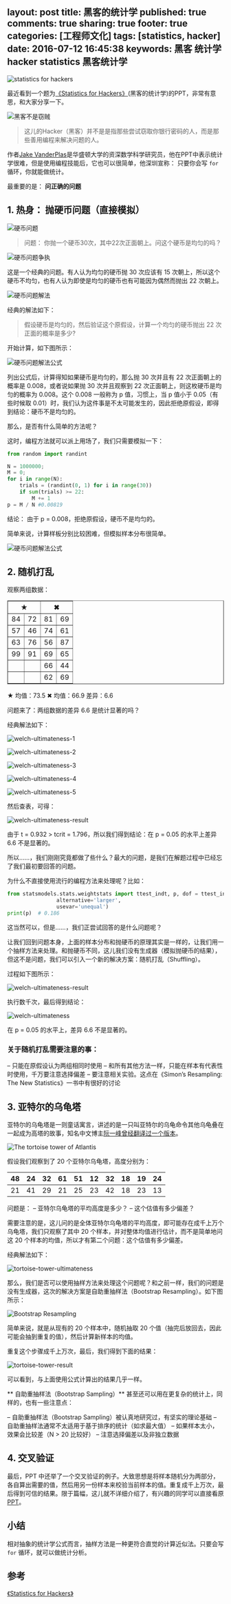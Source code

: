 layout: post
title: 黑客的统计学
published: true
comments: true
sharing: true
footer: true
categories: [工程师文化]
tags: [statistics, hacker]
date: 2016-07-12 16:45:38
keywords: 黑客 统计学 hacker statistics 黑客统计学
---

![statistics for hackers](/images/blog/sfh/statistics-for-hackers.png)

最近看到一个题为[《Statistics for Hackers》](https://speakerdeck.com/jakevdp/statistics-for-hackers)(黑客的统计学)的PPT，非常有意思，和大家分享一下。

<!-- more -->

![黑客不是窃贼](/images/blog/sfh/hackers.png)

> 这儿的Hacker（黑客）并不是是指那些尝试窃取你银行密码的人，而是那些善用编程来解决问题的人。

作者[Jake VanderPlas](https://twitter.com/jakevdp)是华盛顿大学的资深数学科学研究员，他在PPT中表示统计学很难，但是使用编程技能后，它也可以很简单，他深圳宣称： 只要你会写 `for` 循环，你就能做统计。

最重要的是： **问正确的问题**

## 1. 热身： 抛硬币问题（直接模拟）

![硬币问题](/images/blog/sfh/coin-problem.png)

> 问题： 你抛一个硬币30次，其中22次正面朝上。问这个硬币是均匀的吗？

![硬币问题争执](/images/blog/sfh/coin-dispute.png)

这是一个经典的问题。有人认为均匀的硬币抛 30 次应该有 15 次朝上，所以这个硬币不均匀，也有人认为即使是均匀的硬币也有可能因为偶然而抛出 22 次朝上。

![硬币问题解法](/images/blog/sfh/coin-solution.png)

经典的解法如下：

> 假设硬币是均匀的，然后验证这个原假设，计算一个均匀的硬币抛出 22 次正面的概率是多少?

开始计算，如下图所示：


![硬币问题解法公式](/images/blog/sfh/coin-expressions.png)

列出公式后，计算得知如果硬币是均匀的，那么抛 30 次并且有 22 次正面朝上的概率是 0.008，或者说如果抛 30 次并且观察到 22 次正面朝上，则这枚硬币是均匀的概率为 0.008。这个 0.008 一般称为 p 值，习惯上，当 p 值小于 0.05（有些时候取 0.01）时，我们认为这件事是不太可能发生的，因此拒绝原假设，即得到结论：硬币不是均匀的。

那么，是否有什么简单的方法呢？

这时，编程方法就可以派上用场了，我们只需要模拟一下：


```python
from random import randint

N = 1000000;
M = 0;
for i in range(N):
	trials = (randint(0, 1) for i in range(30)) 
	if sum(trials) >= 22:
		M += 1
p = M / N #0.00819
```

结论： 由于 p = 0.008，拒绝原假设，硬币不是均匀的。

简单来说，计算样板分别比较困难，但模拟样本分布很简单。

![硬币问题解法公式](/images/blog/sfh/coin-ultimateness.png)

## 2. 随机打乱

观察两组数据：

<table border="1"><thead><tr><th colspan="2">★</th><th colspan="2">✖︎</th></tr></thead><tbody><tr><td>84</td><td>72</td><td>81</td><td>69</td></tr><tr><td>57</td><td>46</td><td>74</td><td>61</td></tr><tr><td>63</td><td>76</td><td>56</td><td>87</td></tr><tr><td>99</td><td>91</td><td>69</td><td>65</td></tr><tr><td>  </td><td>  </td><td>66</td><td>44</td></tr><tr><td>  </td><td>  </td><td>62</td><td>69</td></tr></tbody></table>

★ 均值：73.5
✖︎ 均值：66.9
差异：6.6

问题来了：两组数据的差异 6.6 是统计显著的吗？

经典解法如下：

![welch-ultimateness-1](/images/blog/sfh/welch-ultimateness-1.png)

![welch-ultimateness-2](/images/blog/sfh/welch-ultimateness-2.png)

![welch-ultimateness-3](/images/blog/sfh/welch-ultimateness-3.png)

![welch-ultimateness-4](/images/blog/sfh/welch-ultimateness-4.png)

![welch-ultimateness-5](/images/blog/sfh/welch-ultimateness-5.png)

然后查表，可得：

![welch-ultimateness-result](/images/blog/sfh/welch-ultimateness-result.png)

由于 t = 0.932 > tcrit = 1.796，所以我们得到结论：在 p = 0.05 的水平上差异 6.6 不是显著的。

所以……，我们刚刚究竟都做了些什么？最大的问题，是我们在解题过程中已经忘了我们最初要回答的问题。

为什么不直接使用流行的编程方法来处理呢？比如：


```python
from statsmodels.stats.weightstats import ttest_indt, p, dof = ttest_ind(group1, group2,
				alternative='larger',
				usevar='unequal')
print(p)  # 0.186
```

这当然可以，但是……，我们正尝试回答的是什么问题呢？

让我们回到问题本身，上面的样本分布和抛硬币的原理其实是一样的，让我们用一个抽样方法来处理。和抛硬币不同，这儿我们没有生成器（模拟抛硬币的结果），但这不是问题，我们可以引入一个新的解决方案：随机打乱（Shuffling）。

过程如下图所示：

![welch-ultimateness-result](/images/blog/sfh/welch-ultimateness-result.gif)


执行数千次，最后得到结论：

![welch-ultimateness](/images/blog/sfh/welch-ultimateness.png)

在 p = 0.05 的水平上，差异 6.6 不是显著的。

### 关于随机打乱需要注意的事：

– 只能在原假设认为两组相同时使用
– 和所有其他方法一样，只能在样本有代表性时使用，千万要注意选择偏差
– 要注意相关实验。这点在《Simon’s Resampling: The New Statistics》一书中有很好的讨论 


## 3. 亚特尔的乌龟塔

亚特尔的乌龟塔是一则童话寓言，讲述的是一只叫亚特尔的乌龟命令其他乌龟叠在一起成为高塔的故事，知名中文博主[阮一峰曾经翻译过一个版本](http://www.ruanyifeng.com/blog/2005/08/post_142.html)。

![The tortoise tower of Atlantis](/images/blog/sfh/the-tortoise-tower-of-atlantis.jpg)


假设我们观察到了 20 个亚特尔乌龟塔，高度分别为：


| 48 | 24 | 32 | 61 | 51 | 12 | 32 | 18 | 19 | 24 |
| -- | -- | -- | -- | -- | -- | -- | -- | -- | -- |
| 21 | 41 | 29 | 21 | 25 | 23 | 42 | 18 | 23 | 13 | 


问题是：
– 亚特尔乌龟塔的平均高度是多少？
– 这个估值有多少偏差？

需要注意的是，这儿问的是全体亚特尔乌龟塔的平均高度，即可能存在成千上万个乌龟塔，我们只观察了其中 20 个样本，并对整体均值进行估计，而不是简单地问这 20 个样本的均值，所以才有第二个问题：这个估值有多少偏差。

经典解法如下：

![tortoise-tower-ultimateness](/images/blog/sfh/tortoise-tower-ultimateness.jpg)

那么，我们是否可以使用抽样方法来处理这个问题呢？和之前一样，我们的问题是没有生成器，这次的解决方案是自助重抽样法（Bootstrap Resampling）。如下图所示：


![Bootstrap Resampling](/images/blog/sfh/bootstrap-resampling.gif)


简单来说，就是从现有的 20 个样本中，随机抽取 20 个值（抽完后放回去，因此可能会抽到重复的值），然后计算新样本的均值。

重复这个步骤成千上万次，最后，我们得到下面的结果：

![tortoise-tower-result](/images/blog/sfh/tortoise-tower-result.jpg)

可以看到，与上面使用公式计算出的结果几乎一样。

** 自助重抽样法（Bootstrap Sampling）** 甚至还可以用在更复杂的统计上，同样的，也有一些注意点：

– 自助重抽样法（Bootstrap Sampling）被认真地研究过，有坚实的理论基础
– 自助重抽样法通常不太适用于基于排序的统计（如求最大值）
– 如果样本太小，效果会比较差（N > 20 比较好）
– 注意选择偏差以及非独立数据 


## 4. 交叉验证

最后，PPT 中还举了一个交叉验证的例子。大致思想是将样本随机分为两部分，各自算出需要的值，然后用另一份样本来校验当前样本的值。重复成千上万次，最后得到可信的结果。限于篇幅，这儿就不详细介绍了，有兴趣的同学可以直接看原 [PPT](https://speakerdeck.com/jakevdp/statistics-for-hackers)。

## 小结

相对抽象的统计学公式而言，抽样方法是一种更符合直觉的计算近似法。只要会写 `for` 循环，就可以做统计分析。

## 参考

[《Statistics for Hackers》](https://speakerdeck.com/jakevdp/statistics-for-hackers)

